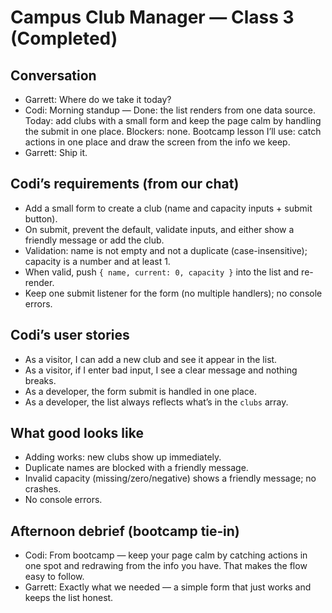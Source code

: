 # Campus Club Manager — Class 3 (Completed)

## Conversation

- Garrett: Where do we take it today?
- Codi: Morning standup — Done: the list renders from one data source. Today: add clubs with a small form and keep the page calm by handling the submit in one place. Blockers: none. Bootcamp lesson I’ll use: catch actions in one place and draw the screen from the info we keep.
- Garrett: Ship it.

## Codi’s requirements (from our chat)

- Add a small form to create a club (name and capacity inputs + submit button).
- On submit, prevent the default, validate inputs, and either show a friendly message or add the club.
- Validation: name is not empty and not a duplicate (case-insensitive); capacity is a number and at least 1.
- When valid, push `{ name, current: 0, capacity }` into the list and re-render.
- Keep one submit listener for the form (no multiple handlers); no console errors.

## Codi’s user stories

- As a visitor, I can add a new club and see it appear in the list.
- As a visitor, if I enter bad input, I see a clear message and nothing breaks.
- As a developer, the form submit is handled in one place.
- As a developer, the list always reflects what’s in the `clubs` array.

## What good looks like

- Adding works: new clubs show up immediately.
- Duplicate names are blocked with a friendly message.
- Invalid capacity (missing/zero/negative) shows a friendly message; no crashes.
- No console errors.

## Afternoon debrief (bootcamp tie‑in)

- Codi: From bootcamp — keep your page calm by catching actions in one spot and redrawing from the info you have. That makes the flow easy to follow.
- Garrett: Exactly what we needed — a simple form that just works and keeps the list honest.
